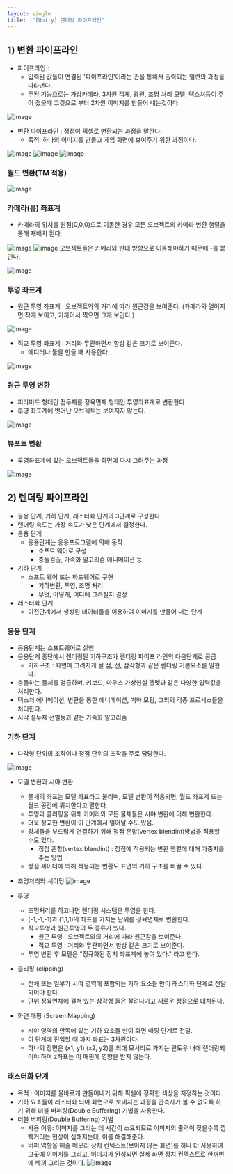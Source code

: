 ```yaml
---
layout: single
title:  "[Unity] 렌더링 파이프라인"
---
```



## 1) 변환 파이프라인
- 파이프라인 : 
    - 입력된 값들이 연결된 '파이프라인'이라는 관을 통해서 출력되는 일련의 과정을 나타낸다.
    - 주된 기능으로는 가상카메라, 3차원 객체, 광원, 조명 처리 모델, 텍스처등이 주어 졌을때 그것으로 부터 2차원 이미지를 만들어 내는것이다.

 ![image](https://user-images.githubusercontent.com/55589616/210695698-1a74cd35-c5b1-4dcc-8268-f05d534f2dea.png)
   
- 변환 파이프라인 : 정점이 픽셀로 변환되는 과정을 말한다.
    - 목적: 하나의 이미지를 만들고 게임 화면에 보여주기 위한 과정이다.

![image](https://user-images.githubusercontent.com/55589616/210680843-de839b47-3eeb-4849-b4b9-04b906c57e3f.png)
![image](https://user-images.githubusercontent.com/55589616/210687407-1f3eb03d-47bd-4bef-943a-7ad2f439dbcc.png)
![image](https://user-images.githubusercontent.com/55589616/210687571-1dfb98bf-af69-4a87-85d1-82b14c74049a.png)


### 월드 변환(TM 적용)
![image](https://user-images.githubusercontent.com/55589616/210688110-3f17bf4b-e1ed-4cac-bcb9-c4c86e75ece0.png)


### 카메라(뷰) 좌표계
- 카메라의 위치를 원점(0,0,0)으로 이동한 경우 모든 오브젝트의 카메라 변환 행렬을 통해 재배치 된다.

![image](https://user-images.githubusercontent.com/55589616/210688406-ee2a1c10-2be7-46cb-b6b7-f451d7dc2098.png)
![image](https://user-images.githubusercontent.com/55589616/210690848-b5c187ff-a89d-49f5-b974-5d2a8c1f18e3.png)
오브젝트들은 카메라와 반대 방향으로 이동해야하기 때문에 -를 붙인다.

![image](https://user-images.githubusercontent.com/55589616/210691123-9ffac317-1384-412a-b85a-5089de86d5fa.png)


### 투영 좌표계
- 원근 투영 좌표계 : 오브젝트와의 거리에 따라 원근감을 보여준다. (카메라와 멀어지면 작게 보이고, 가까이서 찍으면 크게 보인다.)

![image](https://user-images.githubusercontent.com/55589616/210691222-a5df37a2-42e0-496c-a7c8-3a44ee08fa83.png)


- 직교 투영 좌표계 : 거리와 무관하면서 항상 같은 크기로 보여준다.
    - 에디터나 툴을 만들 때 사용한다.

![image](https://user-images.githubusercontent.com/55589616/210691555-54994359-d644-4c7b-9bb9-5c4395675640.png)


### 원근 투영 변환
- 피라미드 형테인 접두체를 정육면체 형태인 투영좌표계로 변환한다.
- 투영 좌표계에 벗어난 오브젝트는 보여지지 않는다.

![image](https://user-images.githubusercontent.com/55589616/210691804-fa0175b4-3a21-4a3b-847f-52622dba030d.png)


### 뷰포트 변환
- 투영좌표계에 있는 오브젝트들을 화면에 다시 그려주는 과정

![image](https://user-images.githubusercontent.com/55589616/210692023-6c02fa1c-c411-40ad-b105-1ee605192f97.png)


## 2) 렌더링 파이프라인
- 응용 단계, 기하 단계, 래스터화 단계의 3단계로 구성한다.
- 랜더링 속도는 가장 속도가 낮은 단계에서 결정한다.
- 응용 단계
    - 응용단계는 응용프로그램에 의해 동작
        - 소프트 웨어로 구성
        - 충돌검출, 가속화 알고리즘.애니메이션 등
- 기하 단계
    - 소프트 웨어 또는 하드웨어로 구현
        - 기하변환, 투영, 조명 처리
        - 무엇, 어떻게, 어디에 그려질지 결정
- 레스터화 단계
    - 이전단계에서 생성된 데이터들을 이용하여 이미지를 만들어 내는 단계


### 응용 단계
- 응용단계는 소프트웨어로 실행
- 응용단계 종단에서 렌더링될 기하구조가 렌더링 파이프 라인의 다음단계로 공급
    - 기하구조 : 화면에 그려지게 될 점, 선, 삼각형과 같은 렌더링 기본요소를 말한다.
- 충돌하는 물체를 검출하며, 키보드, 마우스 가상현실 헬멧과 같은 다양한 입력값을 처리한다.
- 텍스처 에니메이션, 변환을 통한 에니메이션, 기하 모핑, 그외의 각종 프로세스들을 처리한다.
- 시각 절두체 선별등과 같은 가속화 알고리즘


### 기하 단계
- 다각형 단위의 조작이나 정점 단위의 조작을 주로 담당한다.

![image](https://user-images.githubusercontent.com/55589616/210696574-5e0e8e87-cd41-4011-a842-26640f149143.png)

- 모델 변환과 시야 변환
    - 물체의 좌표는 모델 좌표라고 불리며, 모델 변환이 적용되면, 월드 좌표계 또는 월드 공간에 위치한다고 말한다.
    - 투영과 클리핑을 위해 카메라와 모든 물체들은 시야 변환에 의해 변환한다.
    - 더욱 정교한 변환이 이 단계에서 일어날 수도 있음.
    - 강체들을 부드럽게 연결하기 위해 정점 혼합(vertex blendint)방법을 적용할 수도 있다.
        - 정점 혼합(vertex blendint) : 정점에 적용되는 변환 행렬에 대해 가중치를 주는 방법
    - 정점 셰이더에 의해 적용되는 변환도 표면의 기하 구조를 바꿀 수 있다.


- 조명처리와 셰이딩
![image](https://user-images.githubusercontent.com/55589616/210697648-68abaddf-3346-4076-98a9-f98b7862e190.png)

- 투영
    - 조명처리를 하고나면 렌더링 시스템은 투영을 한다.
    - (-1,-1,-1)과 (1,1,1)의 좌표를 가지는 단위를 정육면체로 변환한다.
    - 직교투영과 원근투영의 두 종류가 있다.
        - 원근 투영 : 오브젝트와의 거리에 따라 원근감을 보여준다.
        - 직교 투영 : 거리와 무관하면서 항상 같은 크기로 보여준다.
    - 투영 변환 후 모델은 "정규화된 장치 좌표계에 놓여 있다." 라고 한다.

- 클리핑 (clipping)
    - 전체 또는 일부가 시야 영역에 포함되는 기하 요소들 만이 래스터화 단계로 전달 되어야 한다.
    - 단위 정육면체에 걸쳐 있는 삼각형 들은 잘려나가고 새로운 정점으로 대치된다. 

- 화면 매핑 (Screen Mapping)
    - 시야 영역의 안쪽에 있는 기하 요소들 만이 화면 매핑 단계로 전달.
    - 이 단계에 진입할 때 까지 좌표는 3차원이다.
    - 하나의 장면은 (x1, y1) (x2, y2)를 최대 모서리로 가지는 윈도우 내에 렌더링되어야 하며 z좌표는 이 매핑에 영향을 받지 않는다.


### 래스터화 단계
- 목적 : 이미지를 올바르게 만들어내기 위해 픽셀에 정확한 색상을 지정하는 것이다.
- 기하 요소들이 래스터화 되어 화면으로 보내지는 과정을 관측자가 볼 수 없도록 하기 위해 더블 버퍼링(Double Buffering) 기법을 사용한다.
- 더블 버퍼링(Double Buffering) 기법
    - 사용 이유: 이미지를 그리는 데 시간이 소요되므로 이미지의 출력이 잦을수록 깜빡거리는 현상이 심해지는데, 이를 해결해준다.
    - 버퍼 역할을 해줄 메모리 장치 컨텍스트(보이지 않는 화면)를 하나 더 사용하여 그곳에 이미지를 그리고, 이미지가 완성되면 실제 화면 장치 컨텍스트로 한꺼번에 베껴 그리는 것이다. 
![image](https://user-images.githubusercontent.com/55589616/210699149-f5abb5a7-966c-4aed-a914-da790963577e.png)        
